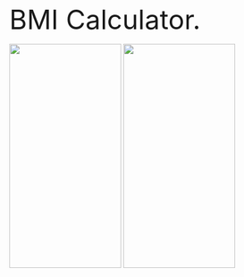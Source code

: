 
<font size="7">  
BMI Calculator.   
</font>  

<p float="left">
  <img src="https://user-images.githubusercontent.com/91149068/189434698-4fd279e3-d6c9-4d84-8e85-4ac1b5037c13.png" width="200" height="400" />
  <img src="https://user-images.githubusercontent.com/91149068/189434764-369278cc-3b01-4356-b36b-0d4b736986fc.png" width="200" height="400" /> 
  
</p>









